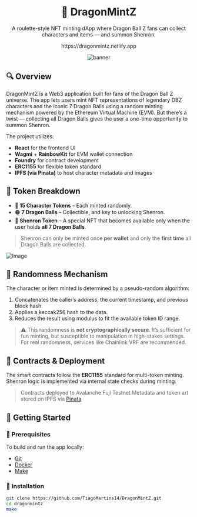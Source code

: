 # <div align="center">🐉 DragonMintZ</div>
<p align="center">A roulette-style NFT minting dApp where Dragon Ball Z fans can collect characters and items — and summon Shenron.</p>
<p align="center">https://dragonmintz.netlify.app</p>

<p align="center">
  <img src="https://github.com/user-attachments/assets/51d190c3-8251-4dfa-b2fc-9b267a0d987e" alt="banner" />
</p>


## 🔍 Overview

DragonMintZ is a Web3 application built for fans of the Dragon Ball Z universe. The app lets users mint NFT representations of legendary DBZ characters and the iconic 7 Dragon Balls using a random minting mechanism powered by the Ethereum Virtual Machine (EVM). But there’s a twist — collecting all Dragon Balls gives the user a one-time opportunity to summon Shenron.

The project utilizes:
- **React** for the frontend UI
- **Wagmi** + **RainbowKit** for EVM wallet connection
- **Foundry** for contract development
- **ERC1155** for flexible token standard
- **IPFS (via Pinata)** to host character metadata and images

## 🧱 Token Breakdown

- 🎴 **15 Character Tokens** – Each minted randomly.
- 🟠 **7 Dragon Balls** – Collectible, and key to unlocking Shenron.
- 🐉 **Shenron Token** – A special NFT that becomes available only when the user holds **all 7 Dragon Balls**.

> Shenron can only be minted once **per wallet** and only the **first time** all Dragon Balls are collected.

![Image](https://github.com/user-attachments/assets/8757ca32-88f9-4d6e-b2e8-1a634d1296c8)

## 🎲 Randomness Mechanism

The character or item minted is determined by a pseudo-random algorithm:

1. Concatenates the caller’s address, the current timestamp, and previous block hash.
2. Applies a keccak256 hash to the data.
3. Reduces the result using modulus to fit the available token ID range.

> ⚠️ This randomness is **not cryptographically secure**. It’s sufficient for fun minting, but susceptible to manipulation in high-stakes settings. For real randomness, services like Chainlink VRF are recommended.

## 🧪 Contracts & Deployment

The smart contracts follow the **ERC1155** standard for multi-token minting. Shenron logic is implemented via internal state checks during minting.

> Contracts deployed to Avalanche Fuji Testnet
> Metadata and token art stored on IPFS via [Pinata](https://pinata.cloud)

## 🚀 Getting Started

### 🧰 Prerequisites

To build and run the app locally:
- [Git](https://git-scm.com/)
- [Docker](https://www.docker.com/)
- [Make](https://www.gnu.org/software/make/)

### 🔧 Installation

```bash
git clone https://github.com/TiagoMartins14/DragonMintZ.git
cd dragonmintz
make
